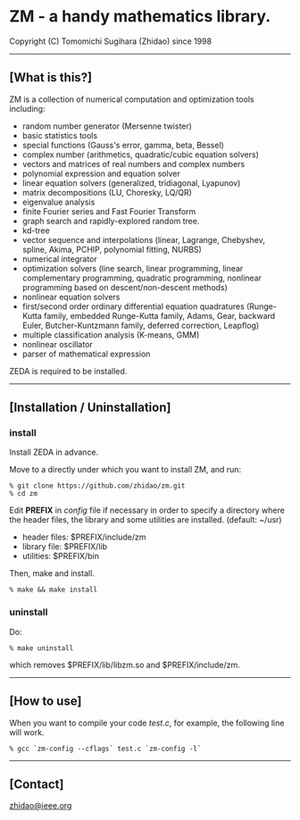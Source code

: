 ZM - a handy mathematics library.
=================================================================
Copyright (C) Tomomichi Sugihara (Zhidao) since 1998

-----------------------------------------------------------------
## [What is this?]

ZM is a collection of numerical computation and optimization tools
including:

- random number generator (Mersenne twister)
- basic statistics tools
- special functions (Gauss's error, gamma, beta, Bessel)
- complex number (arithmetics, quadratic/cubic equation solvers)
- vectors and matrices of real numbers and complex numbers
- polynomial expression and equation solver
- linear equation solvers (generalized, tridiagonal, Lyapunov)
- matrix decompositions (LU, Choresky, LQ/QR)
- eigenvalue analysis
- finite Fourier series and Fast Fourier Transform
- graph search and rapidly-explored random tree.
- kd-tree
- vector sequence and interpolations (linear, Lagrange, Chebyshev,
  spline, Akima, PCHIP, polynomial fitting, NURBS)
- numerical integrator
- optimization solvers (line search, linear programming, linear
  complementary programming, quadratic programming, nonlinear
  programming based on descent/non-descent methods)
- nonlinear equation solvers
- first/second order ordinary differential equation quadratures
  (Runge-Kutta family, embedded Runge-Kutta family, Adams, Gear,
  backward Euler, Butcher-Kuntzmann family, deferred correction,
  Leapflog)
- multiple classification analysis (K-means, GMM)
- nonlinear oscillator
- parser of mathematical expression

ZEDA is required to be installed.

-----------------------------------------------------------------
## [Installation / Uninstallation]

### install

Install ZEDA in advance.

Move to a directly under which you want to install ZM, and run:

   ```
   % git clone https://github.com/zhidao/zm.git
   % cd zm
   ```

Edit **PREFIX** in *config* file if necessary in order to specify
a directory where the header files, the library and some utilities
are installed. (default: ~/usr)

   - header files: $PREFIX/include/zm
   - library file: $PREFIX/lib
   - utilities: $PREFIX/bin

Then, make and install.

   ```
   % make && make install
   ```

### uninstall

Do:

   ```
   % make uninstall
   ```

which removes $PREFIX/lib/libzm.so and $PREFIX/include/zm.

-----------------------------------------------------------------
## [How to use]

When you want to compile your code *test.c*, for example, the following line will work.

   ```
   % gcc `zm-config --cflags` test.c `zm-config -l`
   ```

-----------------------------------------------------------------
## [Contact]

zhidao@ieee.org

